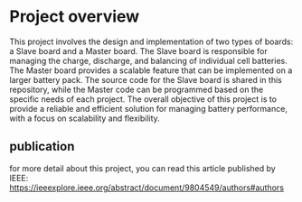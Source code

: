 # Project overview 
This project involves the design and implementation of two types of boards: a Slave board and a Master board. The Slave board is responsible for managing the charge, discharge, and balancing of individual cell batteries. The Master board provides a scalable feature that can be implemented on a larger battery pack. The source code for the Slave board is shared in this repository, while the Master code can be programmed based on the specific needs of each project. The overall objective of this project is to provide a reliable and efficient solution for managing battery performance, with a focus on scalability and flexibility.

## publication
for more detail about this project, you can read this article published by IEEE:
https://ieeexplore.ieee.org/abstract/document/9804549/authors#authors
